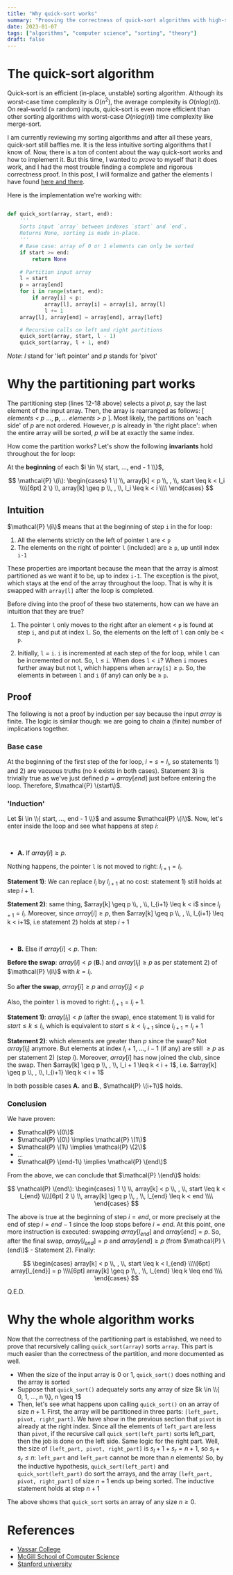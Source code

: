 ```yaml
---
title: "Why quick-sort works"
summary: "Prooving the correctness of quick-sort algorithms with high-school maths."
date: 2023-01-07
tags: ["algorithms", "computer science", "sorting", "theory"]
draft: false
---
```


# The quick-sort algorithm

Quick-sort is an efficient (in-place, unstable) sorting algorithm. Although its worst-case time complexity is $O(n^{2})$, the average complexity is $O(nlog(n))$. On real-world (≈ random) inputs, quick-sort is even more efficient than other sorting algorithms with worst-case $O(nlog(n))$ time complexity like merge-sort.

I am currently reviewing my sorting algorithms and after all these years, quick-sort still baffles me. It is the less intuitive sorting algorithms that I know of. Now, there is a ton of content about the way quick-sort works and how to implement it. But this time, I wanted to *prove* to myself that it does work, and I had the most trouble finding a complete and rigorous correctness proof. In this post, I will formalize and gather the elements I have found [here and there](#references).

Here is the implementation we're working with:

```python

def quick_sort(array, start, end):
    '''
    Sorts input `array` between indexes `start` and `end`.
    Returns None, sorting is made in-place.
    '''
    # Base case: array of 0 or 1 elements can only be sorted
    if start >= end:
        return None
    
    # Partition input array
    l = start
    p = array[end]
    for i in range(start, end):
        if array[i] < p:
            array[l], array[i] = array[i], array[l]
            l += 1
    array[l], array[end] = array[end], array[left]

    # Recursive calls on left and right partitions
    quick_sort(array, start, l - 1)
    quick_sort(array, l + 1, end)

```

*Note*: *l* stand for 'left pointer' and *p* stands for 'pivot'

# Why the partitioning part works

The partitioning step (lines 12-18 above) selects a pivot *p*, say the last element of the input array. Then, the array is rearranged as follows: [ *elements < p* ..., **p**, ... *elements > p* ]. Most likely, the partitions on 'each side' of *p* are not ordered. However, *p* is already in 'the right place': when the entire array will be sorted, *p* will be at exactly the same index.

How come the partition works? Let's show the following **invariants** hold throughout the for loop:

At the **beginning** of each $i \in \\{ start, ..., end - 1 \\}$,

$$
\mathcal{P} \(i\): 
\begin{cases}
1 \) \\, array[k] < p \\, , \\, start \leq k < l_i \\\\[6pt]
2 \) \\, array[k] \geq p \\, , \\, l_i \leq k < i \\\\
\end{cases}
$$

## Intuition

$\mathcal{P} \(i\)$ means that at the beginning of step ```i``` in the for loop:

1) All the elements strictly on the left of pointer ```l``` are < ```p```
2) The elements on the right of pointer ```l``` (included) are ≥ ```p```, up until index ```i-1```

These properties are important because the mean that the array is almost partitioned as we want it to be, up to index ```i-1```. The exception is the pivot, which stays at the end of the array throughout the loop. That is why it is swapped with ```array[l]``` after the loop is completed.

Before diving into the proof of these two statements, how can we have an intuition that they are true?

1) The pointer ```l``` only moves to the right after an element < ```p``` is found at step ```i```, and put at index ```l```. So, the elements on the left of ```l``` can only be < ```p```.

2) Initially, ```l``` = ```i```. ```i``` is incremented at each step of the for loop, while ```l``` can be incremented or not. So, ```l``` ≤ ```i```. When does ```l``` < ```i```? When ```i``` moves further away but not ```l```, which happens when ```array[i]``` ≥ ```p```. So, the elements in between ```l``` and ```i``` (if any) can only be ≥ ```p```.

## Proof

The following is not a proof by induction per say because the input *array* is finite. The logic is similar though: we are going to chain a (finite) number of implications together.

### Base case

At the beginning of the first step of the for loop, $i = s = l_i$, so statements 1) and 2) are vacuous truths (no $k$ exists in both cases). Statement 3) is trivially true as we've just defined $p=array[end]$ just before entering the loop. Therefore, $\mathcal{P} \(start\)$.

### 'Induction'

Let $i \in \\{ start, ..., end - 1 \\}$ and assume $\mathcal{P} \(i\)$. Now, let's enter inside the loop and see what happens at step $i$:

&nbsp;

* **A.** If $array[i] \geq p$.

Nothing happens, the pointer ```l``` is not moved to right: $l_{i+1} = l_i$.  
  

**Statement 1)**: We can replace $l_i$ by $l_{i+1}$ at no cost: statement 1) still holds at step $i+1$.  
  
**Statement 2)**: same thing, $array[k] \geq p \\, , \\, l_{i+1} \leq k < i$ since $l_{i+1} = l_i$. Moreover, since $array[i] \geq p$, then $array[k] \geq p \\, , \\, l_{i+1} \leq k < i+1$, i.e statement 2) holds at step $i+1$

&nbsp;

* **B.** Else if $array[i] < p$. Then:

**Before the swap**: $array[i] < p$ (**B.**) and $array[l_i] \geq p$ as per statement 2) of $\mathcal{P} \(i\)$ with $k=l_i$.

So **after the swap**, $array[i] \geq p$ and $array[l_i] < p$
  
Also, the pointer ```l``` is moved to right: $l_{i+1} = l_i+1$.  
  
**Statement 1)**: $array[l_i] < p$ (after the swap), ence statement 1) is valid for $start \leq k \leq l_i$, which is equivalent to $start \leq k < l_{i+1}$ since $l_{i+1} = l_i+1$  
  
**Statement 2)**: which elements are greater than $p$ since the swap? Not $array[l_i]$ anymore. But elements at index $l_i + 1$, ..., $i-1$ (if any) are still $\geq p$ as per statement 2) (step $i$). Moreover, $array[i]$ has now joined the club, since the swap. Then $array[k] \geq p \\, , \\, l_i + 1 \leq k < i + 1$, i.e. $array[k] \geq p \\, , \\, l_{i+1} \leq k < i + 1$

In both possible cases **A.** and **B.**, $\mathcal{P} \(i+1\)$ holds.

### Conclusion

We have proven:

* $\mathcal{P} \(0\)$
* $\mathcal{P} \(0\) \implies \mathcal{P} \(1\)$
* $\mathcal{P} \(1\) \implies \mathcal{P} \(2\)$
* ...
* $\mathcal{P} \(end-1\) \implies \mathcal{P} \(end\)$

From the above, we can conclude that $\mathcal{P} \(end\)$ holds:

$$
\mathcal{P} \(end\): 
\begin{cases}
1 \) \\, array[k] < p \\, , \\, start \leq k < l_{end} \\\\[6pt]
2 \) \\, array[k] \geq p \\, , \\, l_{end} \leq k < end \\\\
\end{cases}
$$

The above is true at the beginning of step $i=end$, or more precisely at the end of step $i=end-1$ since the loop stops before $i=end$. At this point, one more instruction is executed: swapping $array[l_{end}]$ and $array[end]=p$. So, after the final swap, $array[l_{end}] = p$ and $array[end] \geq p$ (from $\mathcal{P} \(end\)$ - Statement 2). Finally:

$$
\begin{cases}
array[k] < p \\, , \\, start \leq k < l_{end} \\\\[6pt]
array[l_{end}] = p \\\\[6pt]
array[k] \geq p \\, , \\, l_{end} \leq k \leq end \\\\
\end{cases}
$$

Q.E.D.

# Why the whole algorithm works

Now that the correctness of the partitioning part is established, we need to prove that recursively calling ```quick_sort(array)``` sorts ```array```. This part is much easier than the correctness of the partition, and more documented as well.

* When the size of the input array is 0 or 1, ```quick_sort()``` does nothing and the array is sorted
* Suppose that ```quick_sort()``` adequately sorts any array of size $k \in \\{ 0, 1, ..., n \\}, n \geq 1$
* Then, let's see what happens upon calling ```quick_sort()``` on an array of size $n+1$. First, the array will be partitioned in three parts: ```[left_part, pivot, right_part]```. We have show in the previous section that ```pivot``` is already at the right index. Since all the elements of ```left_part``` are less than ```pivot```, if the recursive call ```quick_sort(left_part)``` sorts left_part, then the job is done on the left side. Same logic for the right part. Well, the size of ```[left_part, pivot, right_part]``` is $s_l+1+s_r=n+1$, so $s_l+s_r \leq n$: ```left_part``` and ```left_part``` cannot be more than $n$ elements! So, by the inductive hypothesis, ```quick_sort(left_part)``` and ```quick_sort(left_part)``` do sort the arrays, and the array ```[left_part, pivot, right_part]``` of size $n+1$ ends up being sorted. The inductive statement holds at step $n+1$

The above shows that ```quick_sort``` sorts an array of any size $n \geq 0$.

# References

* [Vassar College](https://www.cs.vassar.edu/~cs241/Lectures/6-quick-sort-post.pdf)
* [McGill School of Computer Science](https://www.cs.mcgill.ca/~dprecup/courses/IntroCS/Lectures/comp250-lecture17.pdf)
* [Stanford university](https://youtu.be/Colb_4jAy8A)